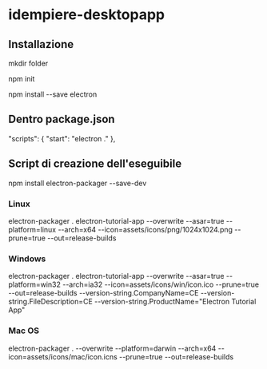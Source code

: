 # idempiere-desktopapp

## Installazione

mkdir folder

npm init

npm install --save electron

## Dentro package.json

"scripts": {
    "start": "electron ."
  },
  
## Script di creazione dell'eseguibile

npm install electron-packager --save-dev

### Linux

electron-packager . electron-tutorial-app --overwrite --asar=true --platform=linux --arch=x64 --icon=assets/icons/png/1024x1024.png --prune=true --out=release-builds

### Windows

electron-packager . electron-tutorial-app --overwrite --asar=true --platform=win32 --arch=ia32 --icon=assets/icons/win/icon.ico --prune=true --out=release-builds --version-string.CompanyName=CE --version-string.FileDescription=CE --version-string.ProductName="Electron Tutorial App"

### Mac OS

electron-packager . --overwrite --platform=darwin --arch=x64 --icon=assets/icons/mac/icon.icns --prune=true --out=release-builds
